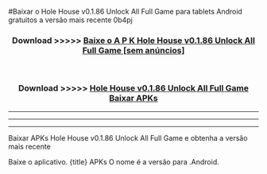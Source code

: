 #Baixar o Hole House v0.1.86 Unlock All Full Game   para tablets Android gratuitos a versão mais recente 0b4pj


<div align="center">
<h3>Download >>>>> <a href="https://pt-web.web.app/?pt= Hole House v0.1.86 Unlock All Full Game ">Baixe o A P K Hole House v0.1.86 Unlock All Full Game  [sem anúncios]</a></h3><br>

<h3>Download >>>>> <a href="https://pt-web.web.app/?pt= Hole House v0.1.86 Unlock All Full Game ">Hole House v0.1.86 Unlock All Full Game  Baixar APKs</a></h3>
</div>

----------------------------------------------------------

----------------------------------------------------------

----------------------------------------------------------

Baixar APKs Hole House v0.1.86 Unlock All Full Game  e obtenha a versão mais recente

Baixe o aplicativo. {title} APKs O nome é a versão para .Android.


